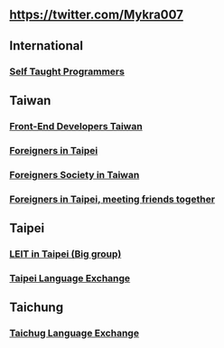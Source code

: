 ## https://twitter.com/Mykra007

## International

### [Self Taught Programmers](https://www.facebook.com/groups/selftaughtprogrammers/) 

## Taiwan

### [Front-End Developers Taiwan](https://www.facebook.com/groups/f2e.tw/)

### [Foreigners in Taipei](https://www.facebook.com/groups/359592260793365/)

### [Foreigners Society in Taiwan](https://www.facebook.com/groups/609420402454012/)

### [Foreigners in Taipei, meeting friends together](https://www.facebook.com/groups/357339197762790/?multi_permalinks=1234951756668192%2C1233694426793925%2C1233434676819900%2C1233009176862450%2C1232958010200900&notif_id=1554794579076878&notif_t=group_activity)

## Taipei

### [LEIT in Taipei (Big group)](https://www.facebook.com/groups/taipeilanguageexchange/?multi_permalinks=1254873468012865%2C1255134524653426%2C1255138841319661%2C1255194977980714%2C1255411174625761&notif_id=1554848776404881&notif_t=group_activity)

### [Taipei Language Exchange](https://www.facebook.com/groups/partyintaiwan3/)

## Taichung

### [Taichug Language Exchange](https://www.facebook.com/groups/421505311243734/)





